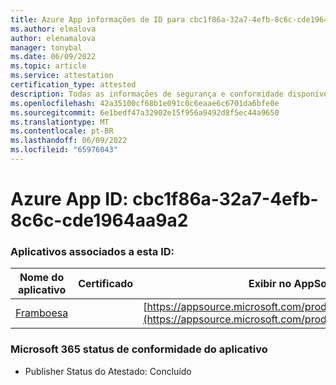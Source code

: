 ```yaml
---
title: Azure App informações de ID para cbc1f86a-32a7-4efb-8c6c-cde1964aa9a2
ms.author: elmalova
author: elenamalova
manager: tonybal
ms.date: 06/09/2022
ms.topic: article
ms.service: attestation
certification_type: attested
description: Todas as informações de segurança e conformidade disponíveis para cbc1f86a-32a7-4efb-8c6c-cde1964aa9a2.
ms.openlocfilehash: 42a35100cf68b1e091c0c6eaae6c6701da6bfe0e
ms.sourcegitcommit: 6e1bedf47a32902e15f956a9492d8f5ec44a9650
ms.translationtype: MT
ms.contentlocale: pt-BR
ms.lasthandoff: 06/09/2022
ms.locfileid: "65976043"
---
```

# <a name="azure-app-id-cbc1f86a-32a7-4efb-8c6c-cde1964aa9a2"></a>Azure App ID: cbc1f86a-32a7-4efb-8c6c-cde1964aa9a2


### <a name="apps-associated-with-this-id"></a>Aplicativos associados a esta ID:
| **Nome do aplicativo** | **Certificado** | **Exibir no AppSource** |
|--------------|---------------|-----------------------|
| [Framboesa](../forward/WA200004138.md) |  | [https://appsource.microsoft.com/product/office/WA200004138](https://appsource.microsoft.com/product/office/WA200004138) |

### <a name="microsoft-365-app-compliance-status"></a>Microsoft 365 status de conformidade do aplicativo
- Publisher Status do Atestado: Concluído
